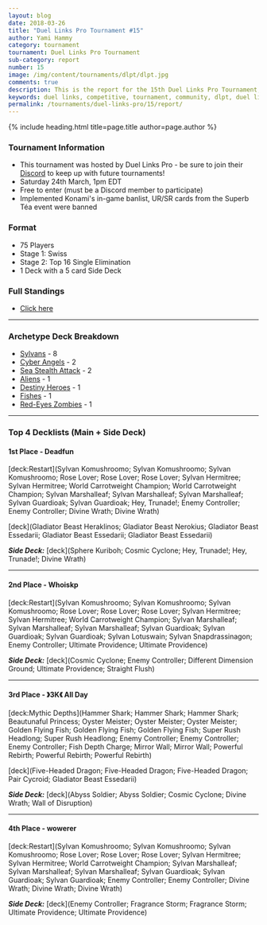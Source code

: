 ```yaml
---
layout: blog
date: 2018-03-26
title: "Duel Links Pro Tournament #15"
author: Yami Hammy
category: tournament
tournament: Duel Links Pro Tournament
sub-category: report
number: 15
image: /img/content/tournaments/dlpt/dlpt.jpg
comments: true
description: This is the report for the 15th Duel Links Pro Tournament, check out the top players and their decks here!
keywords: duel links, competitive, tournament, community, dlpt, duel links pro,
permalink: /tournaments/duel-links-pro/15/report/
---
```


{% include heading.html title=page.title author=page.author %}

### Tournament Information
- This tournament was hosted by Duel Links Pro - be sure to join their [Discord](https://discord.gg/JSvP4rn) to keep up with future tournaments!
- Saturday 24th March, 1pm EDT
- Free to enter (must be a Discord member to participate)
- Implemented Konami's in-game banlist, UR/SR cards from the Superb Téa event were banned

### Format
- 75 Players
- Stage 1: Swiss
- Stage 2: Top 16 Single Elimination
- 1 Deck with a 5 card Side Deck

### Full Standings
- [Click here](https://smash.gg/tournament/duel-links-pro-tournament-15/events/duel-links-singles-1/standings)

---

### Archetype Deck Breakdown 

- [Sylvans](/guides/deck-types/sylvans-guide-intro-by-superforms/) - 8
- [Cyber Angels](/guides/deck-types/the-cyber-angels-guide-by-negative1/) - 2
- [Sea Stealth Attack](/guides/deck-types/sea-stealth-attack-guide-by-builttotilt/) - 2
- [Aliens](/guides/deck-types/aliens-guide-by-celestial/) - 1
- [Destiny Heroes](/tier-list/destiny-heroes/) - 1
- [Fishes](/tier-list/fishes/) - 1
- [Red-Eyes Zombies](/guides/deck-types/red-eyes-zombies-guide-by-insano/) - 1

---

### Top 4 Decklists (Main + Side Deck)

#### 1st Place - <TCB> Deadfun

[deck:Restart](Sylvan Komushroomo; Sylvan Komushroomo; Sylvan Komushroomo; Rose Lover; Rose Lover; Rose Lover; Sylvan Hermitree; Sylvan Hermitree; World Carrotweight Champion; World Carrotweight Champion; Sylvan Marshalleaf; Sylvan Marshalleaf; Sylvan Marshalleaf; Sylvan Guardioak; Sylvan Guardioak; Hey, Trunade!; Enemy Controller; Enemy Controller; Divine Wrath; Divine Wrath)  

[deck](Gladiator Beast Heraklinos; Gladiator Beast Nerokius; Gladiator Beast Essedarii; Gladiator Beast Essedarii; Gladiator Beast Essedarii)  

***Side Deck:***
[deck](Sphere Kuriboh; Cosmic Cyclone; Hey, Trunade!; Hey, Trunade!; Divine Wrath)

---

#### 2nd Place - Whoiskp 

[deck:Restart](Sylvan Komushroomo; Sylvan Komushroomo; Sylvan Komushroomo; Rose Lover; Rose Lover; Rose Lover; Sylvan Hermitree; Sylvan Hermitree; World Carrotweight Champion; Sylvan Marshalleaf; Sylvan Marshalleaf; Sylvan Marshalleaf; Sylvan Guardioak; Sylvan Guardioak; Sylvan Guardioak; Sylvan Lotuswain; Sylvan Snapdrassinagon; Enemy Controller; Ultimate Providence; Ultimate Providence)

***Side Deck:***
[deck](Cosmic Cyclone; Enemy Controller; Different Dimension Ground; Ultimate Providence; Straight Flush)

---

#### 3rd Place - 》3K《 All Day

[deck:Mythic Depths](Hammer Shark; Hammer Shark; Hammer Shark; Beautunaful Princess; Oyster Meister; Oyster Meister; Oyster Meister; Golden Flying Fish; Golden Flying Fish; Golden Flying Fish; Super Rush Headlong; Super Rush Headlong; Enemy Controller; Enemy Controller; Enemy Controller; Fish Depth Charge; Mirror Wall; Mirror Wall; Powerful Rebirth; Powerful Rebirth; Powerful Rebirth)  

[deck](Five-Headed Dragon; Five-Headed Dragon; Five-Headed Dragon; Pair Cycroid; Gladiator Beast Essedarii)  

***Side Deck:***
[deck](Abyss Soldier; Abyss Soldier; Cosmic Cyclone; Divine Wrath; Wall of Disruption)

---

#### 4th Place - wowerer

[deck:Restart](Sylvan Komushroomo; Sylvan Komushroomo; Sylvan Komushroomo; Rose Lover; Rose Lover; Rose Lover; Sylvan Hermitree; Sylvan Hermitree; World Carrotweight Champion; Sylvan Marshalleaf; Sylvan Marshalleaf; Sylvan Marshalleaf; Sylvan Guardioak; Sylvan Guardioak; Sylvan Guardioak; Enemy Controller; Enemy Controller; Divine Wrath; Divine Wrath; Divine Wrath)

***Side Deck:***
[deck](Enemy Controller; Fragrance Storm; Fragrance Storm; Ultimate Providence; Ultimate Providence)
